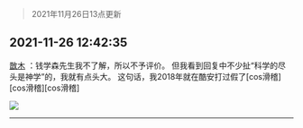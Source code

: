 > 2021年11月26日13点更新
<link rel="stylesheet" href="https://cdn.jsdelivr.net/gh/taotie6/sampleJSON@main/css/photo_show.css">
<meta name="referrer" content="no-referrer" />


 ## 2021-11-26 12:42:35 

 [㪚木](https://www.coolapk.com/feed/31720240?shareKey=NmRlZDY1YTZjYjgzNjFhMDY5YzE~) ：钱学森先生我不了解，所以不予评价。
但我看到回复中不少扯“科学的尽头是神学”的，我就有点头大。
这句话，我2018年就在酷安打过假了[cos滑稽][cos滑稽][cos滑稽] 

<div class="album">
<img class="img-item" src="http://image.coolapk.com/feed/2021/1126/12/1081091_181f07da_1754_0295_882@1080x1292.png" />
</div>

 ------- 

